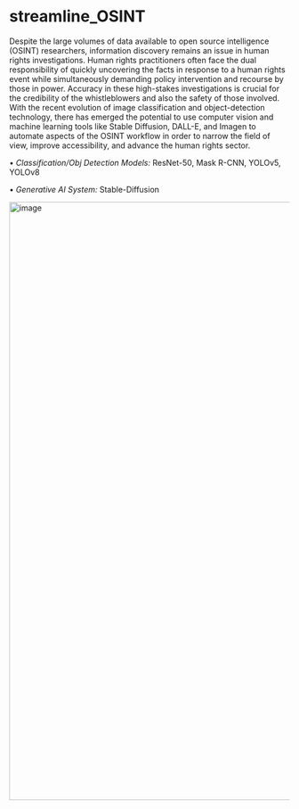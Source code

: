 # streamline_OSINT

Despite the large volumes of data available to open source intelligence (OSINT) researchers, information discovery remains an issue in human rights investigations. Human rights practitioners often face the dual responsibility of quickly uncovering the facts in response to a human rights event while simultaneously demanding policy intervention and recourse by those in power. Accuracy in these high-stakes investigations is crucial for the credibility of the whistleblowers and also the safety of those involved. With the recent evolution of image classification and object-detection technology, there has emerged the potential to use computer vision and machine learning tools like Stable Diffusion, DALL-E, and Imagen to automate aspects of the OSINT workflow in order to narrow the field of view, improve accessibility, and advance the human rights sector.

• *Classification/Obj Detection Models:* ResNet-50, Mask R-CNN, YOLOv5, YOLOv8

• *Generative AI System:* Stable-Diffusion

<img width="1073" alt="image" src="https://github.com/user-attachments/assets/3c39b2c6-338c-4955-b38a-ab21bf0af6bf">

